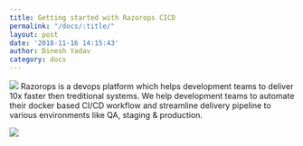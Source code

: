 ```yaml
---
title: Getting started with Razorops CICD
permalink: "/docs/:title/"
layout: post
date: '2018-11-16 14:15:43'
author: Dinesh Yadav
category: docs
---
```


![](https://semaphoreci.com/blog/assets/images/2018-11-15/dribbble-developer-interview-jeffrey-chupp-d36aab8e.png)
Razorops is a devops platform which helps development teams to deliver 10x faster then treditional systems. We help development teams to automate their docker based CI/CD workflow and streamline delivery pipeline to various environments like QA, staging & production.

![](http://localhost:4000/images/razorops-assets/banner-illustration.svg)